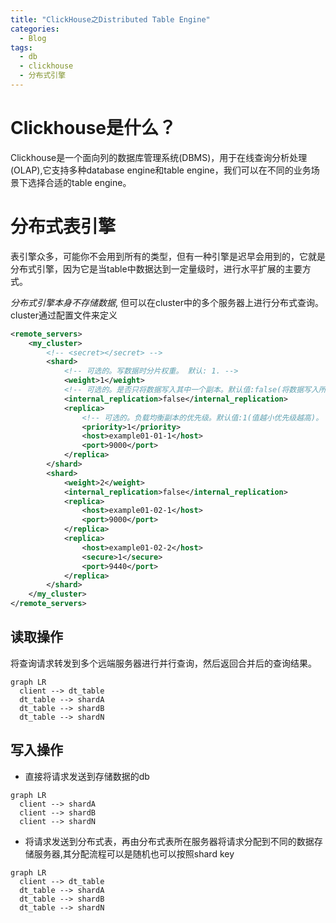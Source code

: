 ```yaml
---
title: "ClickHouse之Distributed Table Engine"
categories:
  - Blog
tags:
  - db
  - clickhouse
  - 分布式引擎
---
```

# Clickhouse是什么？
Clickhouse是一个面向列的数据库管理系统(DBMS)，用于在线查询分析处理(OLAP),它支持多种database engine和table engine，我们可以在不同的业务场景下选择合适的table engine。

# 分布式表引擎
表引擎众多，可能你不会用到所有的类型，但有一种引擎是迟早会用到的，它就是分布式引擎，因为它是当table中数据达到一定量级时，进行水平扩展的主要方式。

*分布式引擎本身不存储数据*, 但可以在cluster中的多个服务器上进行分布式查询。cluster通过配置文件来定义
```xml
<remote_servers>
    <my_cluster>
        <!-- <secret></secret> -->
        <shard>
            <!-- 可选的。写数据时分片权重。 默认: 1. -->
            <weight>1</weight>
            <!-- 可选的。是否只将数据写入其中一个副本。默认值:false(将数据写入所有副本),设置为ture时，只会写入shard中的单个节点，其它节点通过*ReplicaMergeTree表内部实现复制 -->
            <internal_replication>false</internal_replication>
            <replica>
                <!-- 可选的。负载均衡副本的优先级。默认值:1(值越小优先级越高)。 -->
                <priority>1</priority>
                <host>example01-01-1</host>
                <port>9000</port>
            </replica>
        </shard>
        <shard>
            <weight>2</weight>
            <internal_replication>false</internal_replication>
            <replica>
                <host>example01-02-1</host>
                <port>9000</port>
            </replica>
            <replica>
                <host>example01-02-2</host>
                <secure>1</secure>
                <port>9440</port>
            </replica>
        </shard>
    </my_cluster>
</remote_servers>
```
## 读取操作
将查询请求转发到多个远端服务器进行并行查询，然后返回合并后的查询结果。
```mermaid
graph LR
  client --> dt_table
  dt_table --> shardA
  dt_table --> shardB
  dt_table --> shardN
```
## 写入操作
- 直接将请求发送到存储数据的db
```mermaid
graph LR
  client --> shardA
  client --> shardB
  client --> shardN  
```
- 将请求发送到分布式表，再由分布式表所在服务器将请求分配到不同的数据存储服务器,其分配流程可以是随机也可以按照shard key
```mermaid
graph LR
  client --> dt_table
  dt_table --> shardA
  dt_table --> shardB
  dt_table --> shardN
```
